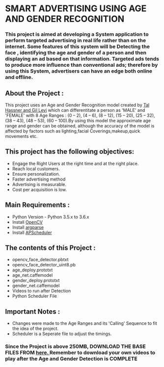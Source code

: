 # SMART ADVERTISING USING AGE AND GENDER RECOGNITION

### This project is aimed at developing a System application to perform targeted advertising in real life rather than on the internet. Some features of this system will be Detecting the face , identifying the age and gender of a person and then displaying an ad based on that information. Targeted ads tends to produce more influence than conventional ads; therefore by using this System, advertisers can have an edge both online and offline.

<h2>About the Project :</h2>
<p> This project uses an Age and Gender Recognition model created by <a href="https://talhassner.github.io/home/projects/Adience/Adience-data.html">Tal Hassner and Gil Levi</a> which can differentitate a person as 'MALE' and 'FEMALE' with 8 Age Ranges : (0 – 2), (4 – 6), (8 – 12), (15 – 20), (25 – 32), (38 – 43), (48 – 53), (60 – 100).By using this model the approximate age range and gender can be obtained, although the accuracy of the model is affected by factors such as lighting,facial Coverings,makeup,quick movements etc.<p>

<h2>This project has the following objectives: </h2>
<ul>
  <li>Engage the Right Users at the right time and at the right place.</li>
  <li>Reach local customers.</li>
  <li>Ensure personalization.</li>
  <li>Faster advertising method</li>
  <li>Advertising is measurable.</li>
  <li>Cost per acquisition is low.</li>
</ul>

<h2> Main Requirements :</h2>

<ul> 
  <li>Python Version - Python 3.5.x to 3.6.x </li>
  <li>Install <a href="https://pypi.org/project/opencv-python/"> OpenCV </a></li>
  <li>Install <a href="https://pypi.org/project/argparse/"> argparse </a></li>
  <li>Install <a href="https://pypi.org/project/APScheduler/"> APScheduler </a></li>
</ul>

<h2>The contents of this Project :</h2>
<ul>
  <li>opencv_face_detector.pbtxt</li>
  <li>opencv_face_detector_uint8.pb</li>
  <li>age_deploy.prototxt</li>
  <li>age_net.caffemodel</li>
  <li>gender_deploy.prototxt</li>
  <li>gender_net.caffemodel</li>
  <li>Videos to run after Detection</li>
  <li>Python Scheduler File</li>
 </ul>
 
 <h2>Important Notes :</h2>
 <ul>
  <li>Changes were made to the Age Ranges and its 'Calling' Sequence to fit the idea of the project.</li>
  <li>Scheduler is a Seperate file to adjust the timings.</li>
 </ul>
 
 <h3>Since the Project is above 250MB, DOWNLOAD THE BASE FILES FROM <a href="https://github.com/smahesh29/Gender-and-Age-Detection"> here. </a> Remember to download your own videos to play after the Age and Gender Detection is COMPLETE</h3>
